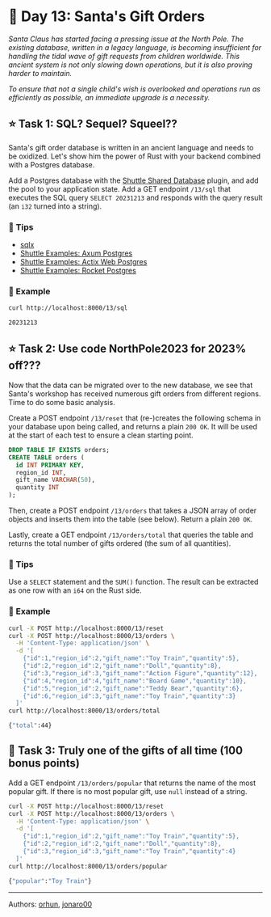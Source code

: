 # 🎄 Day 13: Santa's Gift Orders

*Santa Claus has started facing a pressing issue at the North Pole. The existing database, written in a legacy language, is becoming insufficient for handling the tidal wave of gift requests from children worldwide. This ancient system is not only slowing down operations, but it is also proving harder to maintain.*

*To ensure that not a single child's wish is overlooked and operations run as efficiently as possible, an immediate upgrade is a necessity.*

## ⭐ Task 1: SQL? Sequel? Squeel??

Santa's gift order database is written in an ancient language and needs to be oxidized.
Let's show him the power of Rust with your backend combined with a Postgres database.

Add a Postgres database with the [Shuttle Shared Database](https://docs.shuttle.rs/resources/shuttle-shared-db) plugin, and add the pool to your application state.
Add a GET endpoint `/13/sql` that executes the SQL query `SELECT 20231213` and responds with the query result (an `i32` turned into a string).

### 🔔 Tips

- [sqlx](https://docs.rs/sqlx/latest/sqlx/)
- [Shuttle Examples: Axum Postgres](https://github.com/shuttle-hq/shuttle-examples/tree/main/axum/postgres)
- [Shuttle Examples: Actix Web Postgres](https://github.com/shuttle-hq/shuttle-examples/tree/main/actix-web/postgres)
- [Shuttle Examples: Rocket Postgres](https://github.com/shuttle-hq/shuttle-examples/tree/main/rocket/postgres)

### 💠 Example

```bash
curl http://localhost:8000/13/sql

20231213
```

## ⭐ Task 2: Use code NorthPole2023 for 2023% off???

Now that the data can be migrated over to the new database, we see that Santa's workshop has received numerous gift orders from different regions. Time to do some basic analysis.

Create a POST endpoint `/13/reset` that (re-)creates the following schema in your database upon being called, and returns a plain `200 OK`.
It will be used at the start of each test to ensure a clean starting point.

```sql
DROP TABLE IF EXISTS orders;
CREATE TABLE orders (
  id INT PRIMARY KEY,
  region_id INT,
  gift_name VARCHAR(50),
  quantity INT
);
```

Then, create a POST endpoint `/13/orders` that takes a JSON array of order objects and inserts them into the table (see below). Return a plain `200 OK`.

Lastly, create a GET endpoint `/13/orders/total` that queries the table and returns the total number of gifts ordered (the sum of all quantities).

### 🔔 Tips

Use a `SELECT` statement and the `SUM()` function. The result can be extracted as one row with an `i64` on the Rust side.

### 💠 Example

```bash
curl -X POST http://localhost:8000/13/reset
curl -X POST http://localhost:8000/13/orders \
  -H 'Content-Type: application/json' \
  -d '[
    {"id":1,"region_id":2,"gift_name":"Toy Train","quantity":5},
    {"id":2,"region_id":2,"gift_name":"Doll","quantity":8},
    {"id":3,"region_id":3,"gift_name":"Action Figure","quantity":12},
    {"id":4,"region_id":4,"gift_name":"Board Game","quantity":10},
    {"id":5,"region_id":2,"gift_name":"Teddy Bear","quantity":6},
    {"id":6,"region_id":3,"gift_name":"Toy Train","quantity":3}
  ]'
curl http://localhost:8000/13/orders/total

{"total":44}
```

## 🎁 Task 3: Truly one of the gifts of all time (100 bonus points)

Add a GET endpoint `/13/orders/popular` that returns the name of the most popular gift.
If there is no most popular gift, use `null` instead of a string.

```bash
curl -X POST http://localhost:8000/13/reset
curl -X POST http://localhost:8000/13/orders \
  -H 'Content-Type: application/json' \
  -d '[
    {"id":1,"region_id":2,"gift_name":"Toy Train","quantity":5},
    {"id":2,"region_id":2,"gift_name":"Doll","quantity":8},
    {"id":3,"region_id":3,"gift_name":"Toy Train","quantity":4}
  ]'
curl http://localhost:8000/13/orders/popular

{"popular":"Toy Train"}
```

---

Authors: [orhun](https://github.com/orhun), [jonaro00](https://github.com/jonaro00)

